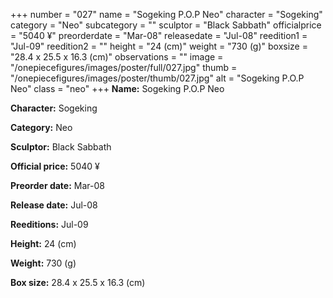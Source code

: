 +++
number = "027"
name = "Sogeking P.O.P Neo"
character = "Sogeking"
category = "Neo"
subcategory = ""
sculptor = "Black Sabbath"
officialprice = "5040 ¥"
preorderdate = "Mar-08"
releasedate = "Jul-08"
reedition1 = "Jul-09"
reedition2 = ""
height = "24 (cm)"
weight = "730 (g)"
boxsize = "28.4 x 25.5 x 16.3 (cm)"
observations = ""
image = "/onepiecefigures/images/poster/full/027.jpg"
thumb = "/onepiecefigures/images/poster/thumb/027.jpg"
alt = "Sogeking P.O.P Neo"
class = "neo"
+++
**Name:** Sogeking P.O.P Neo

**Character:** Sogeking

**Category:** Neo 

**Sculptor:** Black Sabbath

**Official price:** 5040 ¥

**Preorder date:** Mar-08

**Release date:** Jul-08

**Reeditions:** Jul-09

**Height:** 24 (cm)

**Weight:** 730 (g)

**Box size:** 28.4 x 25.5 x 16.3 (cm)
